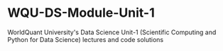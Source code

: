 # WQU-DS-Module-Unit-1
WorldQuant University's Data Science Unit-1 (Scientific Computing and Python for Data Science) lectures and code solutions
